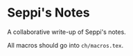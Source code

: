 # Seppi's Notes
A collaborative write-up of Seppi's notes.

All macros should go into `ch/macros.tex`.

